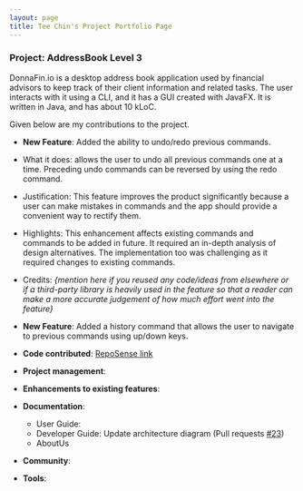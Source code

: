 ```yaml
---
layout: page
title: Tee Chin's Project Portfolio Page
---
```


### Project: AddressBook Level 3

DonnaFin.io is a desktop address book application used by financial advisors to keep track of their client information and related tasks.
The user interacts with it using a CLI, and it has a GUI created with JavaFX.
It is written in Java, and has about 10 kLoC.

Given below are my contributions to the project.

* **New Feature**: Added the ability to undo/redo previous commands.
* What it does: allows the user to undo all previous commands one at a time. Preceding undo commands can be reversed by using the redo command.
* Justification: This feature improves the product significantly because a user can make mistakes in commands and the app should provide a convenient way to rectify them.
* Highlights: This enhancement affects existing commands and commands to be added in future. It required an in-depth analysis of design alternatives. The implementation too was challenging as it required changes to existing commands.
* Credits: *{mention here if you reused any code/ideas from elsewhere or if a third-party library is heavily used in the feature so that a reader can make a more accurate judgement of how much effort went into the feature}*

* **New Feature**: Added a history command that allows the user to navigate to previous commands using up/down keys.

* **Code contributed**: [RepoSense link]()

* **Project management**:

* **Enhancements to existing features**:

* **Documentation**:
  * User Guide:
  * Developer Guide: Update architecture diagram (Pull requests [\#23](https://github.com/AY2122S1-CS2103T-W16-1/tp/pull/23))
  * AboutUs

* **Community**:
* **Tools**:


